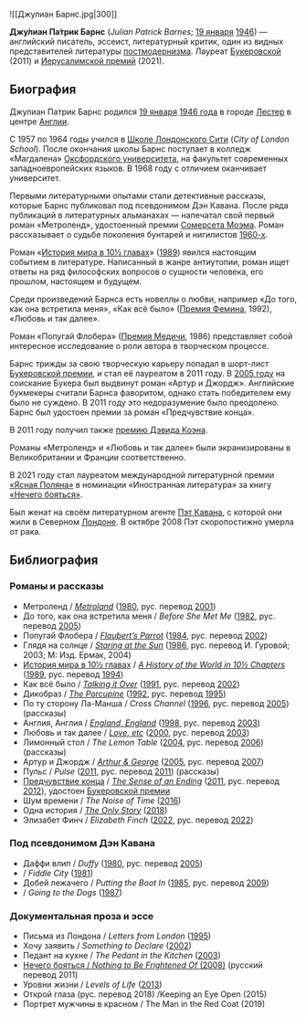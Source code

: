 ![[Джулиан Барнс.jpg|300]]

**Джу́лиан Па́трик Барнс** (*Julian Patrick Barnes*; [19 января](https://ru.wikipedia.org/wiki/19_января) [1946](https://ru.wikipedia.org/wiki/1946)) — английский писатель, эссеист, литературный критик, один из видных представителей литературы [постмодернизма](https://ru.wikipedia.org/wiki/Постмодернизм). Лауреат [Букеровской](https://ru.wikipedia.org/wiki/Букеровская_премия) (2011) и [Иерусалимской премий](https://ru.wikipedia.org/wiki/Иерусалимская_премия)  (2021).

## Биография

Джулиан Патрик Барнс родился [19 января](https://ru.wikipedia.org/wiki/19_января) [1946 года](https://ru.wikipedia.org/wiki/1946) в городе [Лестер](https://ru.wikipedia.org/wiki/Лестер) в центре [Англии](https://ru.wikipedia.org/wiki/Англия).

С 1957 по 1964 годы учился в [Школе Лондонского Сити](https://ru.wikipedia.org/wiki/Школа_Лондонского_Сити) (*City of London School*). После окончания школы Барнс поступает в колледж «Магдалена» [Оксфордского университета](https://ru.wikipedia.org/wiki/Оксфордский_университет), на факультет современных западноевропейских языков. В 1968 году с отличием оканчивает университет.

Первыми литературными опытами стали детективные рассказы, которые Барнс публиковал под псевдонимом Дэн Кавана. После ряда публикаций в  литературных альманахах — напечатал свой первый роман «Метроленд»,  удостоенный премии [Сомерсета Моэма](https://ru.wikipedia.org/wiki/Моэм,_Сомерсет). Роман рассказывает о судьбе поколения бунтарей и нигилистов [1960-х](https://ru.wikipedia.org/wiki/1960-е).

Роман «[История мира в 10½ главах](https://ru.wikipedia.org/wiki/История_мира_в_10½_главах)» ([1989](https://ru.wikipedia.org/wiki/1989)) явился настоящим событием в литературе. Написанный в жанре антиутопии,  роман ищет ответы на ряд философских вопросов о сущности человека, его  прошлом, настоящем и будущем.

Среди произведений Барнса есть новеллы о любви, например «До того, как она встретила меня», «Как всё было» ([Премия Фемина](https://ru.wikipedia.org/wiki/Премия_Фемина), 1992), «Любовь и так далее».

Роман «Попугай Флобера» ([Премия Медичи](https://ru.wikipedia.org/wiki/Премия_Медичи), 1986) представляет собой интересное исследование о роли автора в творческом процессе.

Барнс трижды за свою творческую карьеру попадал в шорт-лист [Букеровской премии](https://ru.wikipedia.org/wiki/Букеровская_премия), и стал её лауреатом в 2011 году. В [2005 году](https://ru.wikipedia.org/wiki/2005_год_в_литературе) на соискание Букера был выдвинут роман «Артур и Джордж». Английские  букмекеры считали Барнса фаворитом, однако стать победителем ему было не суждено. В 2011 году это недоразумение было преодолено. Барнс был  удостоен премии за роман «Предчувствие конца».

В 2011 году получил также [премию Дэвида Коэна](https://ru.wikipedia.org/wiki/Литературная_премия_Дэвида_Коэна).

Романы «Метроленд» и «Любовь и так далее» были экранизированы в Великобритании и Франции соответственно.

В 2021 году стал лауреатом международной литературной премии [«Ясная Поляна»](https://ru.wikipedia.org/wiki/Ясная_Поляна_(премия)) в номинации «Иностранная литература» за книгу [«Нечего бояться»](https://ru.wikipedia.org/wiki/Нечего_бояться).

Был женат на своём литературном агенте [Пэт Кавана](https://ru.wikipedia.org/wiki/Кавана,_Пэт), с которой они жили в Северном [Лондоне](https://ru.wikipedia.org/wiki/Лондон). В октябре 2008 Пэт скоропостижно умерла от рака.

## Библиография

### Романы и рассказы

- Метроленд / *[Metroland](https://en.wikipedia.org/wiki/Metroland_(novel))* ([1980](https://ru.wikipedia.org/wiki/1980), рус. перевод [2001](https://ru.wikipedia.org/wiki/2001))
- До того, как она встретила меня / *Before She Met Me* ([1982](https://ru.wikipedia.org/wiki/1982), рус. перевод [2005](https://ru.wikipedia.org/wiki/2005))
- Попугай Флобера / *[Flaubert’s Parrot](https://en.wikipedia.org/wiki/Flaubert's_Parrot)* ([1984](https://ru.wikipedia.org/wiki/1984), рус. перевод [2002](https://ru.wikipedia.org/wiki/2002))
- Глядя на солнце / *[Staring at the Sun](https://en.wikipedia.org/wiki/Staring_at_the_Sun_(novel))* ([1986](https://ru.wikipedia.org/wiki/1986), рус. перевод И. Гуровой; 2003; М: Изд. Ермак, 2004)
- [История мира в 10½ главах](https://ru.wikipedia.org/wiki/История_мира_в_10½_главах) / *[A History of the World in 10½ Chapters](https://en.wikipedia.org/wiki/A_History_of_the_World_in_10½_Chapters)* ([1989](https://ru.wikipedia.org/wiki/1989), рус. перевод [1994](https://ru.wikipedia.org/wiki/1994))
- Как всё было / *[Talking it Over](https://en.wikipedia.org/wiki/Talking_It_Over)* ([1991](https://ru.wikipedia.org/wiki/1991), рус. перевод [2002](https://ru.wikipedia.org/wiki/2002))
- Дикобраз / *[The Porcupine](https://en.wikipedia.org/wiki/The_Porcupine)* ([1992](https://ru.wikipedia.org/wiki/1992), рус. перевод [1995](https://ru.wikipedia.org/wiki/1995))
- По ту сторону Ла-Манша / *Cross Channel* ([1996](https://ru.wikipedia.org/wiki/1996), рус. перевод [2005](https://ru.wikipedia.org/wiki/2005)) (рассказы)
- Англия, Англия / *[England, England](https://en.wikipedia.org/wiki/England,_England)* ([1998](https://ru.wikipedia.org/wiki/1998), рус. перевод [2003](https://ru.wikipedia.org/wiki/2003))
- Любовь и так далее / *[Love, etc](https://en.wikipedia.org/wiki/Love,_etc_(novel))* ([2000](https://ru.wikipedia.org/wiki/2000), рус. перевод [2003](https://ru.wikipedia.org/wiki/2003))
- Лимонный стол / *The Lemon Table* ([2004](https://ru.wikipedia.org/wiki/2004), рус. перевод [2006](https://ru.wikipedia.org/wiki/2006)) (рассказы)
- Артур и Джордж / *[Arthur & George](https://en.wikipedia.org/wiki/Arthur_%26_George)* ([2005](https://ru.wikipedia.org/wiki/2005), рус. перевод [2007](https://ru.wikipedia.org/wiki/2007))
- Пульс / *Pulse* ([2011](https://ru.wikipedia.org/wiki/2011), рус. перевод [2011](https://ru.wikipedia.org/wiki/2011)) (рассказы)
- [Предчувствие конца](https://ru.wikipedia.org/wiki/Предчувствие_конца) / *[The Sense of an Ending](https://en.wikipedia.org/wiki/The_Sense_of_an_Ending)* ([2011](https://ru.wikipedia.org/wiki/2011), рус. перевод [2012](https://ru.wikipedia.org/wiki/2012)), удостоен [Букеровской премии](https://ru.wikipedia.org/wiki/Букеровская_премия)
- Шум времени / *The Noise of Time* ([2016](https://ru.wikipedia.org/wiki/2016))
- Одна история / *[The Only Story](https://en.wikipedia.org/wiki/The_Only_Story)* ([2018](https://ru.wikipedia.org/wiki/2018_год))
- Элизабет Финч / *Elizabeth Finch* ([2022](https://ru.wikipedia.org/wiki/2022), рус. перевод [2022](https://ru.wikipedia.org/wiki/2022))

### Под псевдонимом Дэн Кавана

- Даффи влип / *Duffy* ([1980](https://ru.wikipedia.org/wiki/1980), рус. перевод [2005](https://ru.wikipedia.org/wiki/2005))
- / *Fiddle City* ([1981](https://ru.wikipedia.org/wiki/1981))
- Добей лежачего / *Putting the Boot In* ([1985](https://ru.wikipedia.org/wiki/1985), рус. перевод [2009](https://ru.wikipedia.org/wiki/2005))
- / *Going to the Dogs* ([1987](https://ru.wikipedia.org/wiki/1987))

### Документальная проза и эссе

- Письма из Лондона / *Letters from London* ([1995](https://ru.wikipedia.org/wiki/1995))
- Хочу заявить / *Something to Declare* ([2002](https://ru.wikipedia.org/wiki/2002))
- Педант на кухне / *The Pedant in the Kitchen* ([2003](https://ru.wikipedia.org/wiki/2003))
- [Нечего бояться / *Nothing to Be Frightened Of* (2008)](https://ru.wikipedia.org/wiki/Нечего_бояться) (русский перевод 2011)
- Уровни жизни / *Levels of Life* ([2013](https://ru.wikipedia.org/wiki/2013))
- Открой глаза (рус. перевод 2018) /Keeping an Eye Open (2015)
- Портрет мужчины в красном / The Man in the Red Coat (2019)